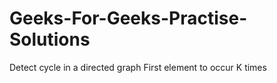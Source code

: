 # Geeks-For-Geeks-Practise-Solutions
Detect cycle in a directed graph
First element to occur K times